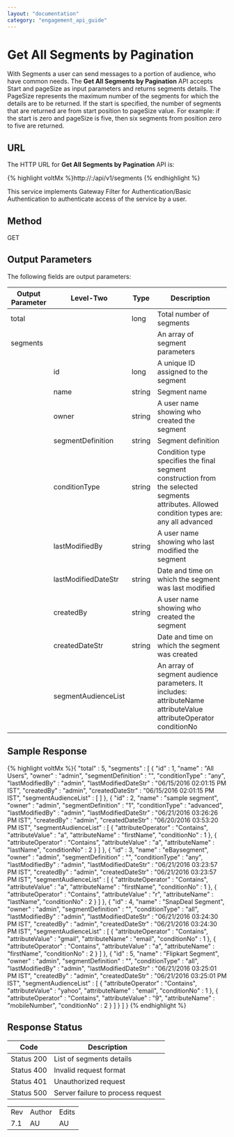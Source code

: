 ```yaml
---
layout: "documentation"
category: "engagement_api_guide"
---
```

                            


Get All Segments by Pagination
==============================

With Segments a user can send messages to a portion of audience, who have common needs. The **Get All Segments by Pagination** API accepts Start and pageSize as input parameters and returns segments details. The PageSize represents the maximum number of the segments for which the details are to be returned. If the start is specified, the number of segments that are returned are from start position to pageSize value. For example: if the start is zero and pageSize is five, then six segments from position zero to five are returned.

URL
---

The HTTP URL for **Get All Segments by Pagination** API is:

{% highlight voltMx %}http://<host>:<port>/api/v1/segments
{% endhighlight %}

This service implements Gateway Filter for Authentication/Basic Authentication to authenticate access of the service by a user.  

Method
------

GET

Output Parameters
-----------------

The following fields are output parameters:

  
| Output Parameter | Level-Two | Type | Description |
| --- | --- | --- | --- |
| total |   | long | Total number of segments |
| segments |   |   | An array of segment parameters |
|   | id | long | A unique ID assigned to the segment |
|   | name | string | Segment name |
|   | owner | string | A user name showing who created the segment |
|   | segmentDefinition | string | Segment definition |
|   | conditionType | string | Condition type specifies the final segment construction from the selected segments attributes. Allowed condition types are: any all advanced |
|   | lastModifiedBy | string | A user name showing who last modified the segment |
|   | lastModifiedDateStr | string | Date and time on which the segment was last modified |
|   | createdBy | string | A user name showing who created the segment |
|   | createdDateStr | string | Date and time on which the segment was created |
|   | segmentAudienceList |   | An array of segment audience parameters. It includes: attributeName attributeValue attributeOperator conditionNo |

Sample Response
---------------

{% highlight voltMx %}{
  "total" : 5,
  "segments" : [ {
    "id" : 1,
    "name" : "All Users",
    "owner" : "admin",
    "segmentDefinition" : "",
    "conditionType" : "any",
    "lastModifiedBy" : "admin",
    "lastModifiedDateStr" : "06/15/2016 02:01:15 PM IST",
    "createdBy" : "admin",
    "createdDateStr" : "06/15/2016 02:01:15 PM IST",
    "segmentAudienceList" : [ ]
  }, {
    "id" : 2,
    "name" : "sample segment",
    "owner" : "admin",
    "segmentDefinition" : "1",
    "conditionType" : "advanced",
    "lastModifiedBy" : "admin",
    "lastModifiedDateStr" : "06/21/2016 03:26:26 PM IST",
    "createdBy" : "admin",
    "createdDateStr" : "06/20/2016 03:53:20 PM IST",
    "segmentAudienceList" : [ {
      "attributeOperator" : "Contains",
      "attributeValue" : "a",
      "attributeName" : "firstName",
      "conditionNo" : 1
    }, {
      "attributeOperator" : "Contains",
      "attributeValue" : "a",
      "attributeName" : "lastName",
      "conditionNo" : 2
    } ]
  }, {
    "id" : 3,
    "name" : "eBaysegment",
    "owner" : "admin",
    "segmentDefinition" : "",
    "conditionType" : "any",
    "lastModifiedBy" : "admin",
    "lastModifiedDateStr" : "06/21/2016 03:23:57 PM IST",
    "createdBy" : "admin",
    "createdDateStr" : "06/21/2016 03:23:57 PM IST",
    "segmentAudienceList" : [ {
      "attributeOperator" : "Contains",
      "attributeValue" : "a",
      "attributeName" : "firstName",
      "conditionNo" : 1
    }, {
      "attributeOperator" : "Contains",
      "attributeValue" : "r",
      "attributeName" : "lastName",
      "conditionNo" : 2
    } ]
  }, {
    "id" : 4,
    "name" : "SnapDeal Segment",
    "owner" : "admin",
    "segmentDefinition" : "",
    "conditionType" : "all",
    "lastModifiedBy" : "admin",
    "lastModifiedDateStr" : "06/21/2016 03:24:30 PM IST",
    "createdBy" : "admin",
    "createdDateStr" : "06/21/2016 03:24:30 PM IST",
    "segmentAudienceList" : [ {
      "attributeOperator" : "Contains",
      "attributeValue" : "gmail",
      "attributeName" : "email",
      "conditionNo" : 1
    }, {
      "attributeOperator" : "Contains",
      "attributeValue" : "a",
      "attributeName" : "firstName",
      "conditionNo" : 2
    } ]
  }, {
    "id" : 5,
    "name" : "Flipkart Segment",
    "owner" : "admin",
    "segmentDefinition" : "",
    "conditionType" : "all",
    "lastModifiedBy" : "admin",
    "lastModifiedDateStr" : "06/21/2016 03:25:01 PM IST",
    "createdBy" : "admin",
    "createdDateStr" : "06/21/2016 03:25:01 PM IST",
    "segmentAudienceList" : [ {
      "attributeOperator" : "Contains",
      "attributeValue" : "yahoo",
      "attributeName" : "email",
      "conditionNo" : 1
    }, {
      "attributeOperator" : "Contains",
      "attributeValue" : "9",
      "attributeName" : "mobileNumber",
      "conditionNo" : 2
    } ]
  } ]
}
{% endhighlight %}

Response Status
---------------

  
| Code | Description |
| --- | --- |
| Status 200 | List of segments details |
| Status 400 | Invalid request format |
| Status 401 | Unauthorized request |
| Status 500 | Server failure to process request |

<table class="TableStyle-RevisionTable" cellspacing="0" style="mc-table-style: url('../Resources/TableStyles/RevisionTable.css');" data-mc-conditions="Default.HTML"><colgroup><col class="TableStyle-RevisionTable-Column-Column1"> <col class="TableStyle-RevisionTable-Column-Column1"> <col class="TableStyle-RevisionTable-Column-Column1"></colgroup><tbody><tr class="TableStyle-RevisionTable-Body-Body1"><td class="TableStyle-RevisionTable-BodyE-Column1-Body1">Rev</td><td class="TableStyle-RevisionTable-BodyE-Column1-Body1">Author</td><td class="TableStyle-RevisionTable-BodyD-Column1-Body1">Edits</td></tr><tr class="TableStyle-RevisionTable-Body-Body1"><td class="TableStyle-RevisionTable-BodyB-Column1-Body1">7.1</td><td class="TableStyle-RevisionTable-BodyB-Column1-Body1">AU</td><td class="TableStyle-RevisionTable-BodyA-Column1-Body1">AU</td></tr></tbody></table>
